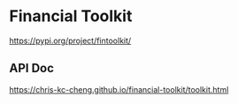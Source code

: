 # Financial Toolkit
https://pypi.org/project/fintoolkit/

## API Doc
https://chris-kc-cheng.github.io/financial-toolkit/toolkit.html